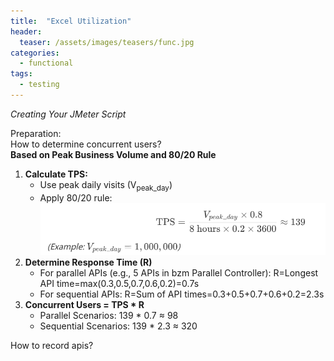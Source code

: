 ```yaml
---
title:  "Excel Utilization"
header:
  teaser: /assets/images/teasers/func.jpg
categories: 
  - functional
tags:
  - testing
---
```


_Creating Your JMeter Script_  

Preparation:  
How to determine concurrent users?  
**Based on Peak Business Volume and 80/20 Rule**  
1. **Calculate TPS:**
    * Use peak daily visits (V<sub>peak_day</sub>)
    * Apply 80/20 rule:
      ![tps](/assets/images/tps.png)
2. **Determine Response Time (R)**
    * For parallel APIs (e.g., 5 APIs in bzm Parallel Controller):
      R=Longest API time=max(0.3,0.5,0.7,0.6,0.2)=0.7s
    * For sequential APIs:
      R=Sum of API times=0.3+0.5+0.7+0.6+0.2=2.3s  
3. **Concurrent Users = TPS * R**
    * Parallel Scenarios: 139 * 0.7 ≈ 98
    * Sequential Scenarios: 139 * 2.3 ≈ 320

How to record apis?
